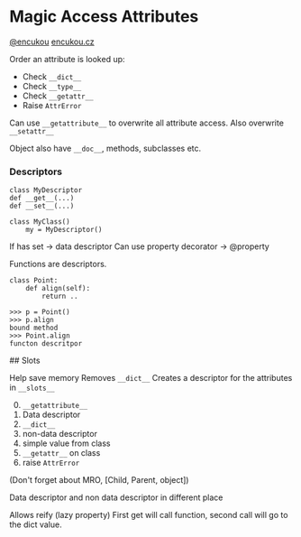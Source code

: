 Magic Access Attributes
=======================
[@encukou](https://twitter.com/encukou)
[encukou.cz](https://encukou.cz)

Order an attribute is looked up:
- Check `__dict__`
- Check `__type__`
- Check `__getattr__`
- Raise `AttrError`

Can use `__getattribute__` to overwrite all attribute access.
Also overwrite `__setattr__`

Object also have `__doc__`, methods, subclasses etc.

### Descriptors

    class MyDescriptor
    def __get__(...)
    def __set__(...)

    class MyClass()
        my = MyDescriptor()

If has set -> data descriptor
Can use property decorator -> @property

Functions are descriptors.

    class Point:
        def align(self):
            return ..

    >>> p = Point()
    >>> p.align
    bound method
    >>> Point.align
    functon descritpor

## Slots

Help save memory
Removes `__dict__`
Creates a descriptor for the attributes in `__slots__`

0. `__getattribute__`
1. Data descriptor
2. `__dict__`
3. non-data descriptor
4. simple value from class
5. `__getattr__` on class
6. raise `AttrError`

(Don't forget about MRO, [Child, Parent, object])

Data descriptor and non data descriptor in different place

Allows reify (lazy property)
First get will call function, second call will go to the dict value.

